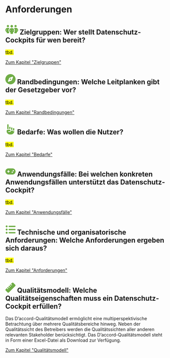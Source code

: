# Anforderungen

## **![](../assets/images/team.svg) Zielgruppen:** Wer stellt Datenschutz-Cockpits für wen bereit?

<mark>tbd.</mark>

[Zum Kapitel "Zielgruppen"](<Zielgruppen>)

## **![](../assets/images/compass.svg) Randbedingungen:** Welche Leitplanken gibt der Gesetzgeber vor?

<mark>tbd.</mark>

[Zum Kapitel "Randbedingungen"](<Randbedingungen>)

## **![](../assets/images/hand-point-up.svg) Bedarfe:** Was wollen die Nutzer?

<mark>tbd.</mark>

[Zum Kapitel "Bedarfe"](<Bedarfe>)

## **![](../assets/images/gamepad.svg) Anwendungsfälle:** Bei welchen konkreten Anwendungsfällen unterstützt das Datenschutz-Cockpit?

<mark>tbd.</mark>

[Zum Kapitel "Anwendungsfälle"](<Anwendungsfälle>)

## **![](../assets/images/list.svg) Technische und organisatorische Anforderungen:** Welche Anforderungen ergeben sich daraus?

<mark>tbd.</mark>

[Zum Kapitel "Anforderungen"](<Anforderungen>)

## **![](../assets/images/ruler.svg) Qualitätsmodell:** Welche Qualitätseigenschaften muss ein Datenschutz-Cockpit erfüllen?

Das D’accord-Qualitätsmodell ermöglicht eine multiperspektivische Betrachtung über mehrere Qualitätsbereiche hinweg. Neben der Qualitätssicht des Betreibers  werden die Qualitätssichten aller anderen relevanten Stakeholder berücksichtigt. Das D’accord-Qualitätsmodell steht in Form einer Excel-Datei als Download zur Verfügung.

[Zum Kapitel "Qualitätsmodell"](<Qualitätsmodell>)

